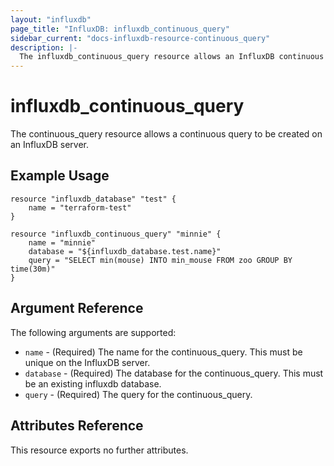 ```yaml
---
layout: "influxdb"
page_title: "InfluxDB: influxdb_continuous_query"
sidebar_current: "docs-influxdb-resource-continuous_query"
description: |-
  The influxdb_continuous_query resource allows an InfluxDB continuous query to be managed.
---
```


# influxdb\_continuous\_query

The continuous_query resource allows a continuous query to be created on an InfluxDB server.

## Example Usage

```
resource "influxdb_database" "test" {
    name = "terraform-test"
}

resource "influxdb_continuous_query" "minnie" {
    name = "minnie"
    database = "${influxdb_database.test.name}"
    query = "SELECT min(mouse) INTO min_mouse FROM zoo GROUP BY time(30m)"
}

```

## Argument Reference

The following arguments are supported:

* `name` - (Required) The name for the continuous_query. This must be unique on the InfluxDB server.
* `database` - (Required) The database for the continuous_query. This must be an existing influxdb database.
* `query` - (Required) The query for the continuous_query.

## Attributes Reference

This resource exports no further attributes.
